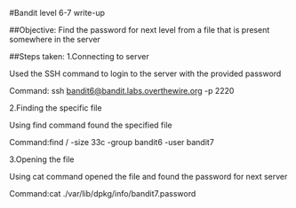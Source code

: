 #Bandit level 6-7 write-up

##Objective: Find the password for next level from a file that is present somewhere in the server

##Steps taken: 1.Connecting to server

Used the SSH command to login to the server with the provided password

Command: ssh bandit6@bandit.labs.overthewire.org -p 2220

2.Finding the specific file

Using find command found the specified file

Command:find / -size 33c -group bandit6 -user bandit7

3.Opening the file

Using cat command opened the file and found the password for next server

Command:cat ./var/lib/dpkg/info/bandit7.password

